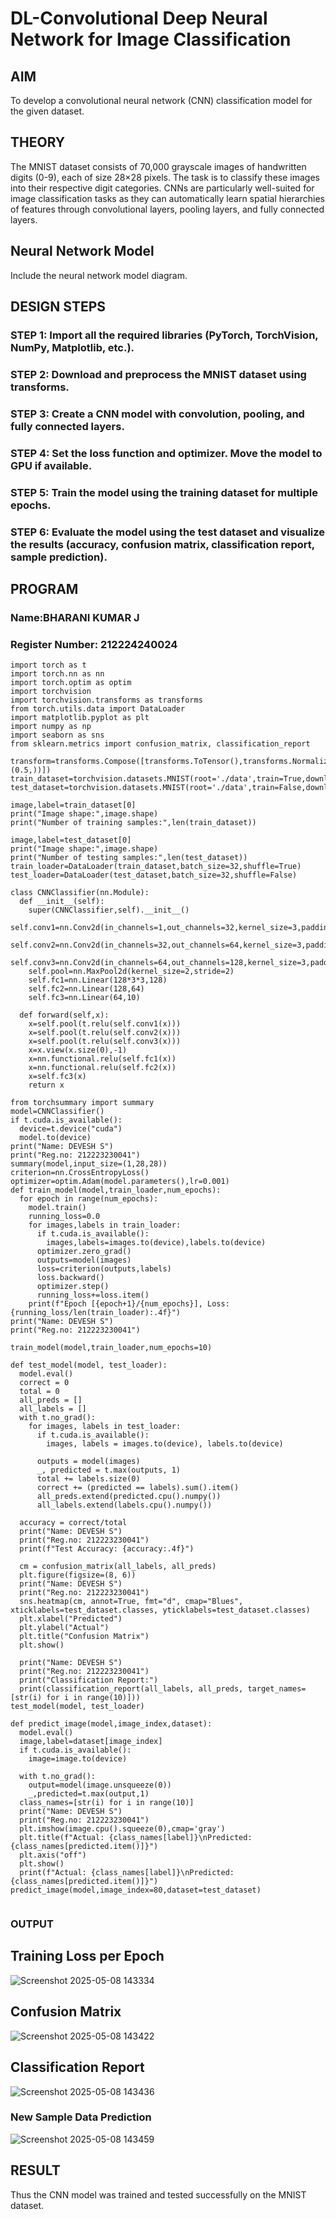 # DL-Convolutional Deep Neural Network for Image Classification

## AIM
To develop a convolutional neural network (CNN) classification model for the given dataset.

## THEORY
The MNIST dataset consists of 70,000 grayscale images of handwritten digits (0-9), each of size 28×28 pixels. The task is to classify these images into their respective digit categories. CNNs are particularly well-suited for image classification tasks as they can automatically learn spatial hierarchies of features through convolutional layers, pooling layers, and fully connected layers.

## Neural Network Model
Include the neural network model diagram.

## DESIGN STEPS
### STEP 1: Import all the required libraries (PyTorch, TorchVision, NumPy, Matplotlib, etc.).

### STEP 2: Download and preprocess the MNIST dataset using transforms.

### STEP 3: Create a CNN model with convolution, pooling, and fully connected layers.
### STEP 4: Set the loss function and optimizer. Move the model to GPU if available.
### STEP 5: Train the model using the training dataset for multiple epochs.

### STEP 6: Evaluate the model using the test dataset and visualize the results (accuracy, confusion matrix, classification report, sample prediction).


## PROGRAM

### Name:BHARANI KUMAR J

### Register Number: 212224240024
```
import torch as t
import torch.nn as nn
import torch.optim as optim
import torchvision
import torchvision.transforms as transforms
from torch.utils.data import DataLoader
import matplotlib.pyplot as plt
import numpy as np
import seaborn as sns
from sklearn.metrics import confusion_matrix, classification_report

transform=transforms.Compose([transforms.ToTensor(),transforms.Normalize((0.5,),(0.5,))])
train_dataset=torchvision.datasets.MNIST(root='./data',train=True,download=True,transform=transform)
test_dataset=torchvision.datasets.MNIST(root='./data',train=False,download=True,transform=transform)

image,label=train_dataset[0]
print("Image shape:",image.shape)
print("Number of training samples:",len(train_dataset))

image,label=test_dataset[0]
print("Image shape:",image.shape)
print("Number of testing samples:",len(test_dataset))
train_loader=DataLoader(train_dataset,batch_size=32,shuffle=True)
test_loader=DataLoader(test_dataset,batch_size=32,shuffle=False)

class CNNClassifier(nn.Module):
  def __init__(self):
    super(CNNClassifier,self).__init__()
    self.conv1=nn.Conv2d(in_channels=1,out_channels=32,kernel_size=3,padding=1)
    self.conv2=nn.Conv2d(in_channels=32,out_channels=64,kernel_size=3,padding=1)
    self.conv3=nn.Conv2d(in_channels=64,out_channels=128,kernel_size=3,padding=1)
    self.pool=nn.MaxPool2d(kernel_size=2,stride=2)
    self.fc1=nn.Linear(128*3*3,128)
    self.fc2=nn.Linear(128,64)
    self.fc3=nn.Linear(64,10)

  def forward(self,x):
    x=self.pool(t.relu(self.conv1(x)))
    x=self.pool(t.relu(self.conv2(x)))
    x=self.pool(t.relu(self.conv3(x)))
    x=x.view(x.size(0),-1)
    x=nn.functional.relu(self.fc1(x))
    x=nn.functional.relu(self.fc2(x))
    x=self.fc3(x)
    return x

from torchsummary import summary
model=CNNClassifier()
if t.cuda.is_available():
  device=t.device("cuda")
  model.to(device)
print("Name: DEVESH S")
print("Reg.no: 212223230041")
summary(model,input_size=(1,28,28))
criterion=nn.CrossEntropyLoss()
optimizer=optim.Adam(model.parameters(),lr=0.001)
def train_model(model,train_loader,num_epochs):
  for epoch in range(num_epochs):
    model.train()
    running_loss=0.0
    for images,labels in train_loader:
      if t.cuda.is_available():
        images,labels=images.to(device),labels.to(device)
      optimizer.zero_grad()
      outputs=model(images)
      loss=criterion(outputs,labels)
      loss.backward()
      optimizer.step()
      running_loss+=loss.item()
    print(f"Epoch [{epoch+1}/{num_epochs}], Loss: {running_loss/len(train_loader):.4f}")
print("Name: DEVESH S")
print("Reg.no: 212223230041")

train_model(model,train_loader,num_epochs=10)

def test_model(model, test_loader):
  model.eval()
  correct = 0
  total = 0
  all_preds = []
  all_labels = []
  with t.no_grad():
    for images, labels in test_loader:
      if t.cuda.is_available():
        images, labels = images.to(device), labels.to(device)

      outputs = model(images)
      _, predicted = t.max(outputs, 1)
      total += labels.size(0)
      correct += (predicted == labels).sum().item()
      all_preds.extend(predicted.cpu().numpy())
      all_labels.extend(labels.cpu().numpy())

  accuracy = correct/total
  print("Name: DEVESH S")
  print("Reg.no: 212223230041") 
  print(f"Test Accuracy: {accuracy:.4f}")

  cm = confusion_matrix(all_labels, all_preds)
  plt.figure(figsize=(8, 6))
  print("Name: DEVESH S")
  print("Reg.no: 212223230041")
  sns.heatmap(cm, annot=True, fmt="d", cmap="Blues", xticklabels=test_dataset.classes, yticklabels=test_dataset.classes)
  plt.xlabel("Predicted")
  plt.ylabel("Actual")
  plt.title("Confusion Matrix")
  plt.show()

  print("Name: DEVESH S")
  print("Reg.no: 212223230041")
  print("Classification Report:")
  print(classification_report(all_labels, all_preds, target_names=[str(i) for i in range(10)]))
test_model(model, test_loader)

def predict_image(model,image_index,dataset):
  model.eval()
  image,label=dataset[image_index]
  if t.cuda.is_available():
    image=image.to(device)

  with t.no_grad():
    output=model(image.unsqueeze(0))
    _,predicted=t.max(output,1)
  class_names=[str(i) for i in range(10)]
  print("Name: DEVESH S")
  print("Reg.no: 212223230041")
  plt.imshow(image.cpu().squeeze(0),cmap='gray')
  plt.title(f"Actual: {class_names[label]}\nPredicted: {class_names[predicted.item()]}")
  plt.axis("off")
  plt.show()
  print(f"Actual: {class_names[label]}\nPredicted: {class_names[predicted.item()]}")
predict_image(model,image_index=80,dataset=test_dataset)


```

### OUTPUT

## Training Loss per Epoch
![Screenshot 2025-05-08 143334](https://github.com/user-attachments/assets/b4fa390b-3090-49c0-b6b0-d86d5f70f10b)




## Confusion Matrix
![Screenshot 2025-05-08 143422](https://github.com/user-attachments/assets/80faae3f-cd1d-41ad-99ca-3ab473747e4a)




## Classification Report
![Screenshot 2025-05-08 143436](https://github.com/user-attachments/assets/b3284c24-9a4a-4e26-b79a-a5d2fd15cb91)




### New Sample Data Prediction
![Screenshot 2025-05-08 143459](https://github.com/user-attachments/assets/2f5ebd0c-42ff-498e-93ce-9e6389e22666)


## RESULT
Thus the CNN model was trained and tested successfully on the MNIST dataset.
